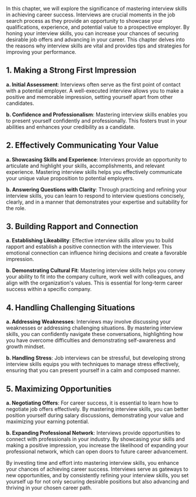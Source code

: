 
In this chapter, we will explore the significance of mastering interview skills in achieving career success. Interviews are crucial moments in the job search process as they provide an opportunity to showcase your qualifications, experience, and potential value to a prospective employer. By honing your interview skills, you can increase your chances of securing desirable job offers and advancing in your career. This chapter delves into the reasons why interview skills are vital and provides tips and strategies for improving your performance.

1\. Making a Strong First Impression
-----------------------------------

**a. Initial Assessment**: Interviews often serve as the first point of contact with a potential employer. A well-executed interview allows you to make a positive and memorable impression, setting yourself apart from other candidates.

**b. Confidence and Professionalism**: Mastering interview skills enables you to present yourself confidently and professionally. This fosters trust in your abilities and enhances your credibility as a candidate.

2\. Effectively Communicating Your Value
---------------------------------------

**a. Showcasing Skills and Experience**: Interviews provide an opportunity to articulate and highlight your skills, accomplishments, and relevant experience. Mastering interview skills helps you effectively communicate your unique value proposition to potential employers.

**b. Answering Questions with Clarity**: Through practicing and refining your interview skills, you can learn to respond to interview questions concisely, clearly, and in a manner that demonstrates your expertise and suitability for the role.

3\. Building Rapport and Connection
----------------------------------

**a. Establishing Likeability**: Effective interview skills allow you to build rapport and establish a positive connection with the interviewer. This emotional connection can influence hiring decisions and create a favorable impression.

**b. Demonstrating Cultural Fit**: Mastering interview skills helps you convey your ability to fit into the company culture, work well with colleagues, and align with the organization's values. This is essential for long-term career success within a specific company.

4\. Handling Challenging Situations
----------------------------------

**a. Addressing Weaknesses**: Interviews may involve discussing your weaknesses or addressing challenging situations. By mastering interview skills, you can confidently navigate these conversations, highlighting how you have overcome difficulties and demonstrating self-awareness and growth mindset.

**b. Handling Stress**: Job interviews can be stressful, but developing strong interview skills equips you with techniques to manage stress effectively, ensuring that you can present yourself in a calm and composed manner.

5\. Maximizing Opportunities
---------------------------

**a. Negotiating Offers**: For career success, it is essential to learn how to negotiate job offers effectively. By mastering interview skills, you can better position yourself during salary discussions, demonstrating your value and maximizing your earning potential.

**b. Expanding Professional Network**: Interviews provide opportunities to connect with professionals in your industry. By showcasing your skills and making a positive impression, you increase the likelihood of expanding your professional network, which can open doors to future career advancement.

By investing time and effort into mastering interview skills, you enhance your chances of achieving career success. Interviews serve as gateways to new opportunities, and by consistently refining your interview skills, you set yourself up for not only securing desirable positions but also advancing and thriving in your chosen career path.
